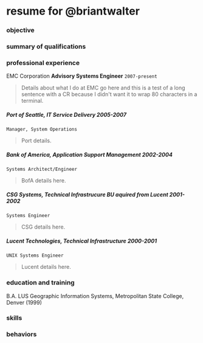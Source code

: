 # resume for @briantwalter

### objective

### summary of qualifications

### professional experience
EMC Corporation **Advisory Systems Engineer** `2007-present`
> Details about what I do at EMC go here and this is a test of a long sentence
with a CR because I didn't want it to wrap 80 characters in a terminal.

##### Port of Seattle, IT Service Delivery 2005-2007
`Manager, System Operations` 
> Port details.

##### Bank of America, Application Support Management 2002-2004
`Systems Architect/Engineer`
> BofA details here.

##### CSG Systems, Technical Infrastrucure *BU aquired from Lucent* 2001-2002
`Systems Engineer`
> CSG details here.

##### Lucent Technologies, Technical Infrastructure 2000-2001
`UNIX Systems Engineer`
> Lucent details here.

### education and training
B.A. LUS Geographic Information Systems, Metropolitan State College, Denver (1999)

### skills

### behaviors

